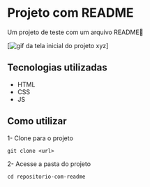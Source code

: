 # Projeto com README 
Um projeto de teste com um arquivo README🚀


[<img src="./Animação.gif" alt="gif da tela inicial do projeto xyz">]

## Tecnologias utilizadas
- HTML
- CSS
- JS
## Como utilizar

1- Clone para o projeto
```
git clone <url>
```
2- Acesse a pasta do projeto
```
cd repositorio-com-readme
